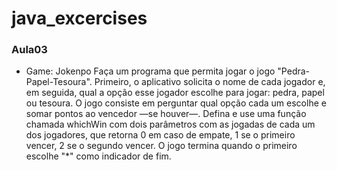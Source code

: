 # java_excercises

### Aula03
- Game: Jokenpo
Faça um programa que permita jogar o jogo &quot;Pedra-Papel-Tesoura&quot;. Primeiro, o aplicativo
solicita o nome de cada jogador e, em seguida, qual a opção esse jogador escolhe para
jogar: pedra, papel ou tesoura. O jogo consiste em perguntar qual opção cada um escolhe
e somar pontos ao vencedor —se houver—. Defina e use uma função chamada whichWin
com dois parâmetros com as jogadas de cada um dos jogadores, que retorna 0 em caso de
empate, 1 se o primeiro vencer, 2 se o segundo vencer. O jogo termina quando o primeiro
escolhe &quot;*&quot; como indicador de fim.
